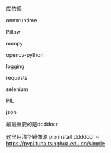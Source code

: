库依赖

onnxruntime

Pillow

numpy

opencv-python

logging

requests

selenium

PIL

json

最最重要的是ddddocr

这里用清华镜像源 pip install ddddocr -i https://pypi.tuna.tsinghua.edu.cn/simple
